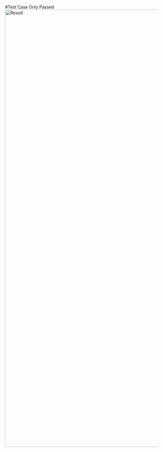 #Test Case Only Passed
<img width="1440" alt="Result" src="https://user-images.githubusercontent.com/105222251/224470469-95063b18-3f46-45fe-b7c7-c33b7346b06f.png">
